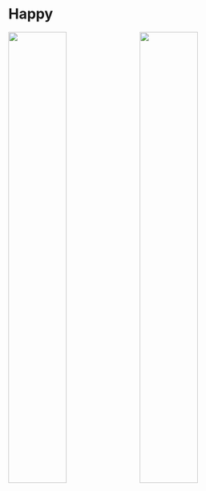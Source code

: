 # Happy

<img align="left" src="https://github.com/NicolasMorenoAlves/Happy/blob/main/server/uploads/landingPage.png" width="48%"/><img align="right" src="https://github.com/NicolasMorenoAlves/Happy/blob/main/server/uploads/orfanatosMAPA.png" width="48%"/>
